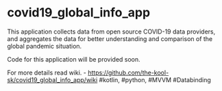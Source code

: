 # covid19_global_info_app
This application collects data from open source COVID-19 data providers, 
and aggregates the data for better understanding and comparison of the global pandemic situation. 

Code for this application will be provided soon.

For more details read wiki. - https://github.com/the-kool-sk/covid19_global_info_app/wiki
#kotlin, #python, #MVVM #Databinding 
